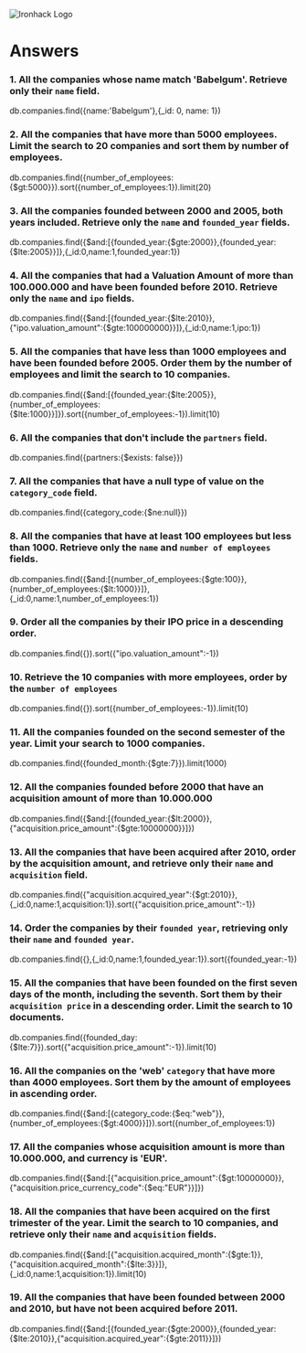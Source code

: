 ![Ironhack Logo](https://i.imgur.com/1QgrNNw.png)

# Answers

### 1. All the companies whose name match 'Babelgum'. Retrieve only their `name` field.

db.companies.find({name:'Babelgum'},{_id: 0, name: 1})

### 2. All the companies that have more than 5000 employees. Limit the search to 20 companies and sort them by **number of employees**.

db.companies.find({number_of_employees:{$gt:5000}}).sort({number_of_employees:1}).limit(20)

### 3. All the companies founded between 2000 and 2005, both years included. Retrieve only the `name` and `founded_year` fields.

db.companies.find({$and:[{founded_year:{$gte:2000}},{founded_year:{$lte:2005}}]},{_id:0,name:1,founded_year:1})

### 4. All the companies that had a Valuation Amount of more than 100.000.000 and have been founded before 2010. Retrieve only the `name` and `ipo` fields.

db.companies.find({$and:[{founded_year:{$lte:2010}},{"ipo.valuation_amount":{$gte:100000000}}]},{_id:0,name:1,ipo:1})

### 5. All the companies that have less than 1000 employees and have been founded before 2005. Order them by the number of employees and limit the search to 10 companies.

db.companies.find({$and:[{founded_year:{$lte:2005}},{number_of_employees:{$lte:1000}}]}).sort({number_of_employees:-1}).limit(10)

### 6. All the companies that don't include the `partners` field.

db.companies.find({partners:{$exists: false}})
<!-- Devuelve 0 resultados, he considerado en la búsqueda que el campo 'partners' no existiera -->

### 7. All the companies that have a null type of value on the `category_code` field.

db.companies.find({category_code:{$ne:null}})

### 8. All the companies that have at least 100 employees but less than 1000. Retrieve only the `name` and `number of employees` fields.

db.companies.find({$and:[{number_of_employees:{$gte:100}},{number_of_employees:{$lt:1000}}]},{_id:0,name:1,number_of_employees:1})

### 9. Order all the companies by their IPO price in a descending order.

db.companies.find({}).sort({"ipo.valuation_amount":-1})
<!-- Devuelve un error, pide poner un límite a la búsqueda. Con límite la búsqueda funciona correctamente -->

### 10. Retrieve the 10 companies with more employees, order by the `number of employees`

db.companies.find({}).sort({number_of_employees:-1}).limit(10)

### 11. All the companies founded on the second semester of the year. Limit your search to 1000 companies.

db.companies.find({founded_month:{$gte:7}}).limit(1000)

### 12. All the companies founded before 2000 that have an acquisition amount of more than 10.000.000

db.companies.find({$and:[{founded_year:{$lt:2000}},{"acquisition.price_amount":{$gte:10000000}}]})

### 13. All the companies that have been acquired after 2010, order by the acquisition amount, and retrieve only their `name` and `acquisition` field.

db.companies.find({"acquisition.acquired_year":{$gt:2010}},{_id:0,name:1,acquisition:1}).sort({"acquisition.price_amount":-1})

### 14. Order the companies by their `founded year`, retrieving only their `name` and `founded year`.

db.companies.find({},{_id:0,name:1,founded_year:1}).sort({founded_year:-1})

### 15. All the companies that have been founded on the first seven days of the month, including the seventh. Sort them by their `acquisition price` in a descending order. Limit the search to 10 documents.

db.companies.find({founded_day:{$lte:7}}).sort({"acquisition.price_amount":-1}).limit(10)

### 16. All the companies on the 'web' `category` that have more than 4000 employees. Sort them by the amount of employees in ascending order.

db.companies.find({$and:[{category_code:{$eq:"web"}},{number_of_employees:{$gt:4000}}]}).sort({number_of_employees:1})

### 17. All the companies whose acquisition amount is more than 10.000.000, and currency is 'EUR'.

db.companies.find({$and:[{"acquisition.price_amount":{$gt:10000000}},{"acquisition.price_currency_code":{$eq:"EUR"}}]})

### 18. All the companies that have been acquired on the first trimester of the year. Limit the search to 10 companies, and retrieve only their `name` and `acquisition` fields.

db.companies.find({$and:[{"acquisition.acquired_month":{$gte:1}},{"acquisition.acquired_month":{$lte:3}}]},{_id:0,name:1,acquisition:1}).limit(10)

### 19. All the companies that have been founded between 2000 and 2010, but have not been acquired before 2011.

db.companies.find({$and:[{founded_year:{$gte:2000}},{founded_year:{$lte:2010}},{"acquisition.acquired_year":{$gte:2011}}]})

